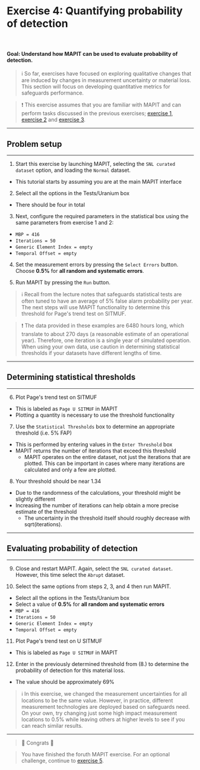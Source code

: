 # Exercise 4: Quantifying probability of detection

<br>

#### Goal: Understand how MAPIT can be used to evaluate probability of detection.

> :information_source: So far, exercises have focused on exploring qualitative changes that are induced by changes in measurement uncertainty or material loss. This section will focus on developing quantitative metrics for safeguards performance.

> :exclamation: This exercise assumes that you are familiar with MAPIT and can perform tasks discussed in the previous exercises; [exercise 1](../docs/exercise1.md), [exercise 2](../docs/exercise2.md) and [exercise 3](../docs/exercise3.md).

---
## Problem setup
---





1. Start this exercise by launching MAPIT, selecting the `SNL curated dataset` option, and loading the `Normal` dataset.
  * This tutorial starts by assuming you are at the main MAPIT interface


2. Select all the options in the Tests/Uranium box
  * There should be four in total


3. Next, configure the required parameters in the statistical box using the same parameters from exercise 1 and 2:
  * `MBP = 416`
  * `Iterations = 50`
  * `Generic Element Index = empty`
  * `Temporal Offset = empty`


4. Set the measurement errors by pressing the `Select Errors` button. Choose **0.5%** for **all random and systematic errors**.  

5. Run MAPIT by pressing the `Run` button.

> :information_source: Recall from the lecture notes that safeguards statistical tests are often tuned to have an average of 5% false alarm probability per year. The next steps will use MAPIT functionality to determine this threshold for Page's trend test on SITMUF.

> :exclamation: The data provided in these examples are 6480 hours long, which translate to about 270 days (a reasonable estimate of an operational year). Therefore, one iteration is a single year of simulated operation. When using your own data, use caution in determining statistical thresholds if your datasets have different lengths of time.

---
## Determining statistical thresholds
---

6. Plot Page's trend test on SITMUF
  * This is labeled as `Page U SITMUF` in MAPIT
  * Plotting a quantity is necessary to use the threshold functionality


7. Use the `Statistical Thresholds` box to determine an appropriate threshold (i.e. 5% FAP)
  * This is performed by entering values in the `Enter Threshold` box
  * MAPIT returns the number of iterations that exceed this threshold
      * MAPIT operates on the entire dataset, not just the iterations that are plotted. This can be important in cases where many iterations are calculated and only a few are plotted.


8. Your threshold should be near 1.34
  * Due to the randomness of the calculations, your threshold might be slightly different
  * Increasing the number of iterations can help obtain a more precise estimate of the threshold
    * The uncertainty in the threshold itself should roughly decrease with sqrt(iterations).


---
## Evaluating probability of detection
---



9. Close and restart MAPIT. Again, select the `SNL curated dataset`. However, this time select the `Abrupt` dataset.


10. Select the same options from steps 2, 3, and 4 then run MAPIT.
  * Select all the options in the Tests/Uranium box
  * Select a value of **0.5%** for **all random and systematic errors**
  * `MBP = 416`
  * `Iterations = 50`
  * `Generic Element Index = empty`
  * `Temporal Offset = empty`


11. Plot Page's trend test on U SITMUF
  * This is labeled as `Page U SITMUF` in MAPIT


12. Enter in the previously determined threshold from (8.) to determine the probability of detection for this material loss.
  * The value should be approximately 69%

> :information_source: In this exercise, we changed the measurement uncertainties for all locations to be the same value. However, in practice, different measurement technologies are deployed based on safeguards need. On your own, try changing just some high impact measurement locations to 0.5% while leaving others at higher levels to see if you can reach similar results.

---

> :tada: Congrats :tada:

> You have finished the foruth MAPIT exercise. For an optional challenge, continue to [exercise 5](../docs/exercise5.md).
